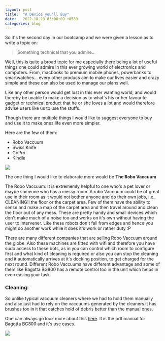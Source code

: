 ```yaml
---
layout: post
title:  "A Device you'll Buy"
date:   2022-10-20 03:00:09 +0530
categories: blog
---
```



So it's the second day in our bootcamp and we were given a lesson as to write a topic on:  

> Something technical that you admire...

Well, this is quite a broad topic for me especially there being a lot of useful things one could admire in this ever growing world of electronics and computers.
From, macbooks to premium mobile phones, powerbanks to smartwatches... every other producs aim to make our lives easier and crazy simple and these can also be used to manage our plans well.

Like any other person would get lost in this ever wanting world, and would thereby be unable to make a decision as to what's his or her favourite gadget or technical product that he or she loves a lot and would therefore advise users like us to use the stuffs.


Though there are multiple things I would like to suggest everyone to buy and use it to make ones life even more simpler.

Here are the few of them: 

- Robo Vaccuum
- Swiss Knife
- GoPro
- Kindle

![](https://cdn.shopify.com/s/files/1/0259/0831/4193/files/BG800banner_2376x.jpg?v=1625121015)

The one thing I would like to elaborate more would be **The Robo Vaccuum**

The Robo Vaccuum: It is extrememly helpful to one who's a pet lover or maybe someone who has a messy room. A robo Vaccuum could be of great use in their room as it would not bother anyone and do their own jobs, i.e., CLEANING!! the floor or the carpet area.  Few of them have the ability to sense and make a map of the carpet area and then travel around and clean the floor out of any mess. These are pretty handy and small devices which don't make much of a noise too and works on it's own without having the user to intervener. Like these robots don't fall from edges and hence you might do another work while it does it's work or rather duty :P 

There are many different companies that are selling Robo Vaccuum around the globe. Also these machines are fitted with wifi and therefore you have sudo access to these bots, as in you can control which room to configure first and what kind of cleaning is required or also you can stop the cleaning and it automatically arrives at it's docking position, to get charged for the next round.
Different Robo Vaccuums have different advantage and some of them like Bagotta BG800 has a remote control too in the unit which helps in even easing your task.

### Cleaning:

So unlike typical vaccuum cleaners where we had to hold them manually and also just had to rely on the vaccuums generated by the cleaners it has brushes too in it that catches hold of debris better than the manual ones.

One can always go look more about this [here](https://www.bagotte.com/upload/portal/20191219/6ce918b3265e62e3ee5aecc885883fc9.pdf). It is the pdf manual for Bagotta BG800 and it's use cases.


[![]({https://www.bagotte.com/upload/portal/20200827/94-.jpg})]({https://youtu.be/DH8r2jbocCs} "Link Title")
